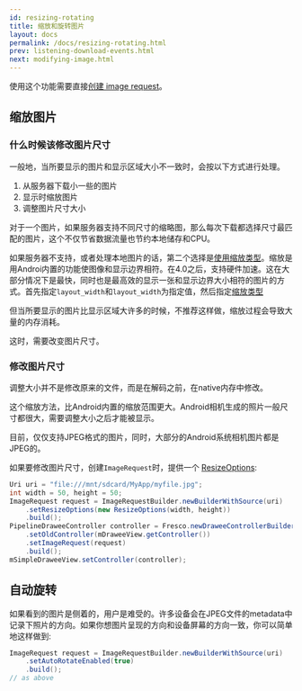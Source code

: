 ```yaml
---
id: resizing-rotating
title: 缩放和旋转图片
layout: docs
permalink: /docs/resizing-rotating.html
prev: listening-download-events.html
next: modifying-image.html
---
```


使用这个功能需要直接[创建 image request](using-controllerbuilder.html#ImageRequest)。

## 缩放图片

### 什么时候该修改图片尺寸

一般地，当所要显示的图片和显示区域大小不一致时，会按以下方式进行处理。

1. 从服务器下载小一些的图片
2. 显示时缩放图片
3. 调整图片尺寸大小

对于一个图片，如果服务器支持不同尺寸的缩略图，那么每次下载都选择尺寸最匹配的图片，这个不仅节省数据流量也节约本地储存和CPU。

如果服务器不支持，或者处理本地图片的话，第二个选择是[使用缩放类型](scaling.html)。缩放是用Androi内置的功能使图像和显示边界相符。在4.0之后，支持硬件加速。这在大部分情况下是最快，同时也是最高效的显示一张和显示边界大小相符的图片的方式。首先指定`layout_width`和`layout_width`为指定值，然后指定[缩放类型](scaling.html)

但当所要显示的图片比显示区域大许多的时候，不推荐这样做，缩放过程会导致大量的内存消耗。

这时，需要改变图片尺寸。

### 修改图片尺寸

调整大小并不是修改原来的文件，而是在解码之前，在native内存中修改。

这个缩放方法，比Android内置的缩放范围更大。Android相机生成的照片一般尺寸都很大，需要调整大小之后才能被显示。

目前，仅仅支持JPEG格式的图片，同时，大部分的Android系统相机图片都是JPEG的。

如果要修改图片尺寸，创建`ImageRequest`时，提供一个 [ResizeOptions](../javadoc/reference/com/facebook/imagepipeline/common/ResizeOptions.html):

```java
Uri uri = "file:///mnt/sdcard/MyApp/myfile.jpg";
int width = 50, height = 50;
ImageRequest request = ImageRequestBuilder.newBuilderWithSource(uri)
    .setResizeOptions(new ResizeOptions(width, height))
    .build();
PipelineDraweeController controller = Fresco.newDraweeControllerBuilder()
    .setOldController(mDraweeView.getController())
    .setImageRequest(request)
    .build();
mSimpleDraweeView.setController(controller);
```

## <a name="rotate"></a>自动旋转

如果看到的图片是侧着的，用户是难受的。许多设备会在JPEG文件的metadata中记录下照片的方向。如果你想图片呈现的方向和设备屏幕的方向一致，你可以简单地这样做到:

```java
ImageRequest request = ImageRequestBuilder.newBuilderWithSource(uri)
    .setAutoRotateEnabled(true)
    .build();
// as above
```
